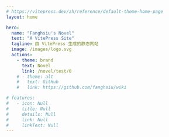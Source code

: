 ```yaml
---
# https://vitepress.dev/zh/reference/default-theme-home-page
layout: home

hero:
  name: "Fanghsiu's Novel"
  text: "A VitePress Site"
  tagline: 由 VitePress 生成的静态网站
  image: /images/logo.svg
  actions:
    - theme: brand
      text: Novel
      link: /novel/test/0
    # - theme: alt
    #   text: GitHub
    #   link: https://github.com/fanghsiu/wiki

# features:
#   - icon: Null
#     title: Null
#     details: Null
#     link: Null
#     linkText: Null
---
```


